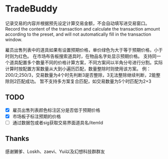 # TradeBuddy

记录交易的内容并根据预先设定计算交易金额，不会自动填写进交易窗口。
Record the content of the transaction and calculate the transaction amount according to the preset, and will not automatically fill in the transaction window.

雇员出售列表中的道具如果有设置预期价格，单价绿色为大于等于预期价格，小于时则为红色。
在市场布告板搜索道具时，在物品名字处显示预期价格。
支持同一个道具配置多个数量不同的价格计算方案，不同方案间以半角分号进行分割。实际计算时按配置方案数量从大到小遍历匹配，数量整除时则使用该方案。
例：200/2;250/3，交易数量为4个时先判断3是否整除，3无法整除继续判断，2能整除则2匹配成功。
暂不支持多方案复合匹配，如交易数量为5个时匹配为2+3

## TODO

- [x] 雇员出售列表颜色标注区分是否低于预期价格
- [x] 市场板子标注预期的价格
- [ ] 通过数据包或者sig获取交易界面道具名/itemId

## Thanks

感谢獭爹、Loskh、zaevi、Yui以及幻想科技群群友

